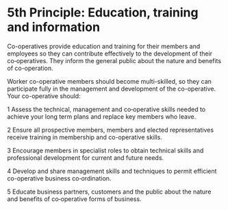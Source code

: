 # 5th Principle: Education, training and information

Co-operatives provide education and training for their members and employees so they can contribute effectively to the development of their co‑operatives. They inform the general public about the nature
and benefits of co-operation.

Worker co-operative members should become multi-skilled, so they can participate fully in the management and development of the co-operative.
Your co-operative should:

1 Assess the technical, management and co‑operative skills needed to achieve your long term plans and replace key members who leave.

2 Ensure all prospective members, members and elected representatives receive training in membership and
co-operative skills.

3 Encourage members in specialist roles to obtain technical skills and professional development for current and future needs.

4 Develop and share management skills and techniques to permit efficient co-operative business co‑ordination.

5 Educate business partners, customers and the public about the nature and benefits of co‑operative forms of business.
